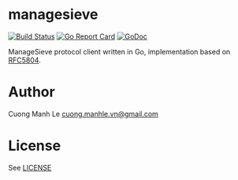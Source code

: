 # managesieve

[![Build Status](https://travis-ci.org/cuonglm/managesieve.svg?branch=master)](https://travis-ci.org/cuonglm/managesieve)
[![Go Report Card](https://goreportcard.com/badge/github.com/cuonglm/managesieve)](https://goreportcard.com/report/github.com/cuonglm/managesieve)
[![GoDoc](https://godoc.org/github.com/cuonglm/managesieve?status.svg)](https://godoc.org/github.com/cuonglm/managesieve)

ManageSieve protocol client written in Go, implementation based on [RFC5804](https://tools.ietf.org/html/rfc5804).

# Author

Cuong Manh Le <cuong.manhle.vn@gmail.com>

# License

See [LICENSE](https://github.com/cuonglm/managesieve/blob/master/LICENSE)
